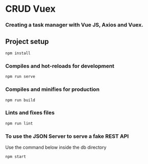 # CRUD Vuex

### Creating a task manager with Vue JS, Axios and Vuex.

## Project setup
```
npm install
```

### Compiles and hot-reloads for development
```
npm run serve
```

### Compiles and minifies for production
```
npm run build
```

### Lints and fixes files
```
npm run lint
```

### To use the JSON Server to serve a fake REST API
Use the command below inside the db directory
```
npm start
```

